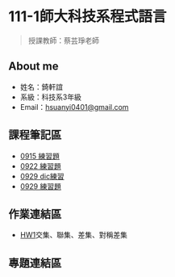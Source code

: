 # 111-1師大科技系程式語言
>授課教師：蔡芸琤老師

## About me
- 姓名：錡軒誼
- 系級：科技系3年級
- Email：hsuanyi0401@gmail.com

## 課程筆記區

- [0915 練習題](https://github.com/chihsuanyi/Python/blob/main/0915%E7%B7%B4%E7%BF%92.ipynb)
- [0922 練習題](https://github.com/chihsuanyi/Python/blob/main/0922練習.ipynb)
- [0929 dic練習](https://github.com/chihsuanyi/Python/blob/main/0929%20dictionary.ipynb)
- [0929 練習題](https://github.com/chihsuanyi/Python/blob/main/0929%20%E7%B7%B4%E7%BF%92.ipynb)
## 作業連結區
- [HW1](https://github.com/chihsuanyi/Python/tree/main/HW1)交集、聯集、差集、對稱差集
## 專題連結區
